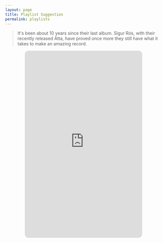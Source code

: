 ```yaml
---
layout: page
title: Playlist Suggestion
permalink: playlists
---
```


> It's been about 10 years since their last album. Sigur Rós, with their recently released Átta, have proved once more they still have what it takes to make an amazing record. 


<center><iframe style="border-radius:12px" src="https://open.spotify.com/embed/playlist/4QS1MbAHwX6mlF2xBrxTRH?utm_source=generator" frameBorder="0" width="75%" height="600"></iframe></center>